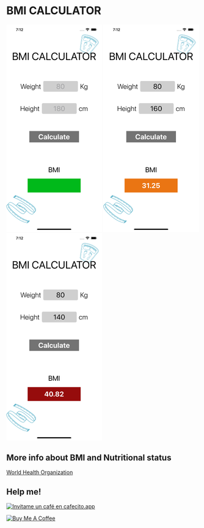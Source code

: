 # BMI CALCULATOR

<p float="center">
  <img src="Screenshots/1.png" width="250" />
  <img src="Screenshots/2.png" width="250" /> 
  <img src="Screenshots/3.png" width="250" />
</p>

## More info about BMI and Nutritional status

[World Health Organization](https://www.euro.who.int/en/health-topics/disease-prevention/nutrition/a-healthy-lifestyle/body-mass-index-bmi)

## Help me!

[![Invitame un café en cafecito.app](https://cdn.cafecito.app/imgs/buttons/button_5.svg)](https://cafecito.app/sebasanblas)

<a href="https://www.buymeacoffee.com/sebasanblas" target="_blank"><img src="https://cdn.buymeacoffee.com/buttons/v2/default-yellow.png" alt="Buy Me A Coffee" height="41" width="174" ></a>
